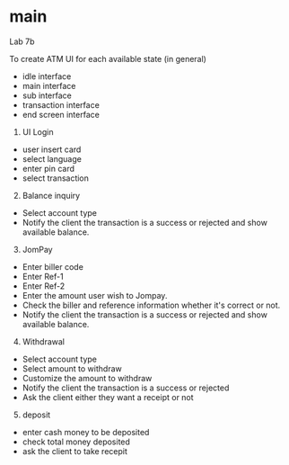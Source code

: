 # main
Lab 7b

To create ATM UI for each available state (in general)
- idle interface
- main interface
- sub interface
- transaction interface
- end screen interface

1. UI Login
- user insert card
- select language
- enter pin card
- select transaction

2. Balance inquiry
- Select account type
- Notify the client the transaction is a success or rejected and show available balance.

3. JomPay
- Enter biller code
- Enter Ref-1
- Enter Ref-2
- Enter the amount user wish to Jompay.
- Check the biller and reference information whether it's correct or not.
- Notify the client the transaction is a success or rejected and show available balance.

4. Withdrawal
- Select account type
- Select amount to withdraw
- Customize the amount to withdraw
- Notify the client the transaction is a success or rejected
- Ask the client either they want a receipt or not

5. deposit
- enter cash money to be deposited
- check total money deposited
- ask the client to take recepit
